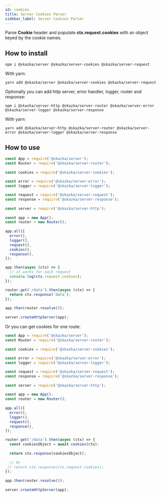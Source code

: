 ```yaml
---
id: cookies
title: Server Cookies Parser
sidebar_label: Server Cookies Parser
---
```


Parse **Cookie** header and populate **ctx.request.cookies** with an object keyed by the cookie names. 

## How to install

    npm i @skazka/server @skazka/server-cookies @skazka/server-request

With yarn:

    yarn add @skazka/server @skazka/server-cookies @skazka/server-request

Optionally you can add http server, error handler, logger, router and response:

    npm i @skazka/server-http @skazka/server-router @skazka/server-error @skazka/server-logger @skazka/server-response
      
With yarn:

    yarn add @skazka/server-http @skazka/server-router @skazka/server-error @skazka/server-logger @skazka/server-response

## How to use

```javascript
const App = require('@skazka/server');
const Router = require('@skazka/server-router');
        
const cookies = require('@skazka/server-cookies');
        
const error = require('@skazka/server-error');
const logger = require('@skazka/server-logger');

const request = require('@skazka/server-request');
const response = require('@skazka/server-response');
        
const server = require('@skazka/server-http');
        
const app = new App();
const router = new Router();
        
app.all([
  error(),
  logger(),
  request(),
  cookies(),
  response(),
]);

app.then(async (ctx) => {
  // it works for each request
  console.log(ctx.request.cookies);
});

router.get('/data').then(async (ctx) => {
  return ctx.response('data'); 
});
        
app.then(router.resolve());
        
server.createHttpServer(app);
```

Or you can get cookies for one route:

```javascript
const App = require('@skazka/server');
const Router = require('@skazka/server-router');
        
const cookies = require('@skazka/server-cookies');
        
const error = require('@skazka/server-error');
const logger = require('@skazka/server-logger');

const request = require('@skazka/server-request');
const response = require('@skazka/server-response');
        
const server = require('@skazka/server-http');
        
const app = new App();
const router = new Router();
        
app.all([
  error(),
  logger(),
  request(),
  response(),
]);

router.get('/data').then(async (ctx) => {
  const cookiesObject = await cookies(ctx);
  
  return ctx.response(cookiesObject); 
  
  // Or
 // return ctx.response(ctx.request.cookies); 
});
        
app.then(router.resolve());
        
server.createHttpServer(app);
```

